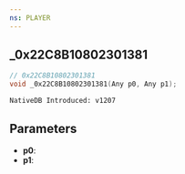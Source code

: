 ```yaml
---
ns: PLAYER
---
```

## _0x22C8B10802301381

```c
// 0x22C8B10802301381
void _0x22C8B10802301381(Any p0, Any p1);
```

```
NativeDB Introduced: v1207
```

## Parameters
* **p0**:
* **p1**:
